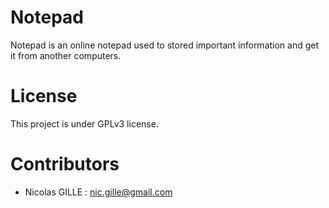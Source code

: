 # Notepad
Notepad is an online notepad used to stored important information and get it from another computers.

# License
This project is under GPLv3 license.

# Contributors
- Nicolas GILLE : <nic.gille@gmail.com>
